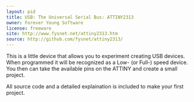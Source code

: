 ```yaml
---
layout: pid
title: USB: The Universal Serial Bus: ATTINY2313
owner: Forever Young Software
license: freeware
site: http://www.fysnet.net/attiny2313.htm
source: http://github.com/fysnet/attiny2313/
---
```


This is a little device that allows you to experiment creating USB devices.  When programmed
it will be recognized as a Low- (or Full-) speed device.  You then can take the available
pins on the ATTINY and create a small project.

All source code and a detailed explaination is included to make your first project.
